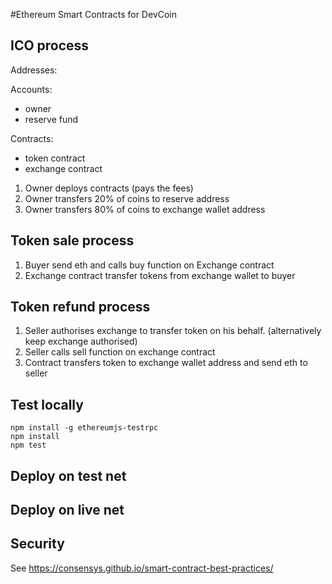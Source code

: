#Ethereum Smart Contracts for DevCoin


## ICO process

Addresses:

Accounts:
- owner
- reserve fund

Contracts:
- token contract
- exchange contract

1. Owner deploys contracts (pays the fees)
2. Owner transfers 20% of coins to reserve address
3. Owner transfers 80% of coins to exchange wallet address

## Token sale process
1. Buyer send eth and calls buy function on Exchange contract
2. Exchange contract transfer tokens from exchange wallet to buyer

## Token refund process
1. Seller authorises exchange to transfer token on his behalf. (alternatively keep exchange authorised)
2. Seller calls sell function on exchange contract
3. Contract transfers token to exchange wallet address and send eth to seller 

## Test locally

    npm install -g ethereumjs-testrpc
    npm install
    npm test

## Deploy on test net

## Deploy on live net

## Security

See https://consensys.github.io/smart-contract-best-practices/
